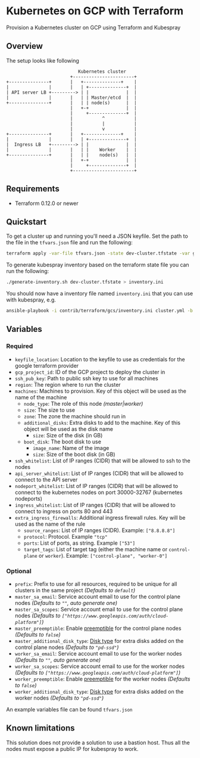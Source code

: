 # Kubernetes on GCP with Terraform

Provision a Kubernetes cluster on GCP using Terraform and Kubespray

## Overview

The setup looks like following

```text
                           Kubernetes cluster
                        +-----------------------+
+---------------+       |   +--------------+    |
|               |       |   | +--------------+  |
| API server LB +---------> | |              |  |
|               |       |   | | Master/etcd  |  |
+---------------+       |   | | node(s)      |  |
                        |   +-+              |  |
                        |     +--------------+  |
                        |           ^           |
                        |           |           |
                        |           v           |
+---------------+       |   +--------------+    |
|               |       |   | +--------------+  |
|  Ingress LB   +---------> | |              |  |
|               |       |   | |    Worker    |  |
+---------------+       |   | |    node(s)   |  |
                        |   +-+              |  |
                        |     +--------------+  |
                        +-----------------------+
```

## Requirements

* Terraform 0.12.0 or newer

## Quickstart

To get a cluster up and running you'll need a JSON keyfile.
Set the path to the file in the `tfvars.json` file and run the following:

```bash
terraform apply -var-file tfvars.json -state dev-cluster.tfstate -var gcp_project_id=<ID of your GCP project> -var keyfile_location=<location of the json keyfile>
```

To generate kubespray inventory based on the terraform state file you can run the following:

```bash
./generate-inventory.sh dev-cluster.tfstate > inventory.ini
```

You should now have a inventory file named `inventory.ini` that you can use with kubespray, e.g.

```bash
ansible-playbook -i contrib/terraform/gcs/inventory.ini cluster.yml -b -v
```

## Variables

### Required

* `keyfile_location`: Location to the keyfile to use as credentials for the google terraform provider
* `gcp_project_id`: ID of the GCP project to deploy the cluster in
* `ssh_pub_key`: Path to public ssh key to use for all machines
* `region`: The region where to run the cluster
* `machines`: Machines to provision. Key of this object will be used as the name of the machine
  * `node_type`: The role of this node *(master|worker)*
  * `size`: The size to use
  * `zone`: The zone the machine should run in
  * `additional_disks`: Extra disks to add to the machine. Key of this object will be used as the disk name
    * `size`: Size of the disk (in GB)
  * `boot_disk`: The boot disk to use
    * `image_name`: Name of the image
    * `size`: Size of the boot disk (in GB)
* `ssh_whitelist`: List of IP ranges (CIDR) that will be allowed to ssh to the nodes
* `api_server_whitelist`: List of IP ranges (CIDR) that will be allowed to connect to the API server
* `nodeport_whitelist`: List of IP ranges (CIDR) that will be allowed to connect to the kubernetes nodes on port 30000-32767 (kubernetes nodeports)
* `ingress_whitelist`: List of IP ranges (CIDR) that will be allowed to connect to ingress on ports 80 and 443
* `extra_ingress_firewalls`: Additional ingress firewall rules. Key will be used as the name of the rule
  * `source_ranges`: List of IP ranges (CIDR). Example: `["8.8.8.8"]`
  * `protocol`: Protocol. Example `"tcp"`
  * `ports`: List of ports, as string. Example `["53"]`
  * `target_tags`: List of target tag (either the machine name or `control-plane` or `worker`). Example: `["control-plane", "worker-0"]`

### Optional

* `prefix`: Prefix to use for all resources, required to be unique for all clusters in the same project *(Defaults to `default`)*
* `master_sa_email`: Service account email to use for the control plane nodes *(Defaults to `""`, auto generate one)*
* `master_sa_scopes`: Service account email to use for the control plane nodes *(Defaults to `["https://www.googleapis.com/auth/cloud-platform"]`)*
* `master_preemptible`: Enable [preemptible](https://cloud.google.com/compute/docs/instances/preemptible)
  for the control plane nodes *(Defaults to `false`)*
* `master_additional_disk_type`: [Disk type](https://cloud.google.com/compute/docs/disks/#disk-types)
  for extra disks added on the control plane nodes *(Defaults to `"pd-ssd"`)*
* `worker_sa_email`: Service account email to use for the worker nodes *(Defaults to `""`, auto generate one)*
* `worker_sa_scopes`: Service account email to use for the worker nodes *(Defaults to `["https://www.googleapis.com/auth/cloud-platform"]`)*
* `worker_preemptible`: Enable [preemptible](https://cloud.google.com/compute/docs/instances/preemptible)
  for the worker nodes *(Defaults to `false`)*
* `worker_additional_disk_type`: [Disk type](https://cloud.google.com/compute/docs/disks/#disk-types)
  for extra disks added on the worker nodes *(Defaults to `"pd-ssd"`)*

An example variables file can be found `tfvars.json`

## Known limitations

This solution does not provide a solution to use a bastion host. Thus all the nodes must expose a public IP for kubespray to work.
